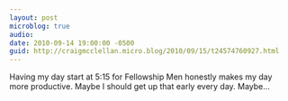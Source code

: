 ```yaml
---
layout: post
microblog: true
audio: 
date: 2010-09-14 19:00:00 -0500
guid: http://craigmcclellan.micro.blog/2010/09/15/t24574760927.html
---
```

Having my day start at 5:15 for Fellowship Men honestly makes my day more productive.  Maybe I should get up that early every day.  Maybe...
